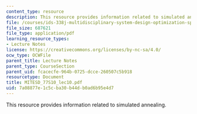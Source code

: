 ```yaml
---
content_type: resource
description: This resource provides information related to simulated annealing.
file: /courses/ids-338j-multidisciplinary-system-design-optimization-spring-2010/7a08877e1c5cba30b44db0ad6b95e4d7_MITESD_77S10_lec10.pdf
file_size: 687621
file_type: application/pdf
learning_resource_types:
- Lecture Notes
license: https://creativecommons.org/licenses/by-nc-sa/4.0/
ocw_type: OCWFile
parent_title: Lecture Notes
parent_type: CourseSection
parent_uid: fcacecfe-964b-0725-dcce-260507c5b918
resourcetype: Document
title: MITESD_77S10_lec10.pdf
uid: 7a08877e-1c5c-ba30-b44d-b0ad6b95e4d7
---
```

This resource provides information related to simulated annealing.